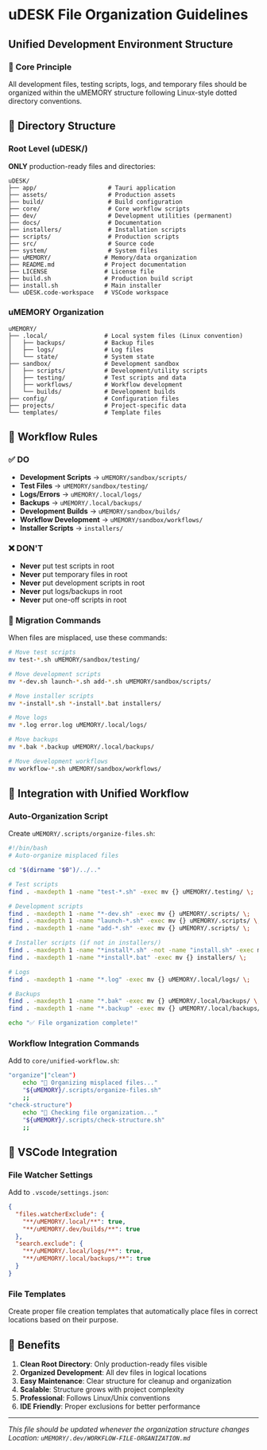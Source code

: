 # uDESK File Organization Guidelines
## Unified Development Environment Structure

### 🎯 Core Principle
All development files, testing scripts, logs, and temporary files should be organized within the uMEMORY structure following Linux-style dotted directory conventions.

## 📁 Directory Structure

### Root Level (uDESK/)
**ONLY** production-ready files and directories:
```
uDESK/
├── app/                    # Tauri application
├── assets/                 # Production assets
├── build/                  # Build configuration
├── core/                   # Core workflow scripts
├── dev/                    # Development utilities (permanent)
├── docs/                   # Documentation
├── installers/             # Installation scripts
├── scripts/                # Production scripts
├── src/                    # Source code
├── system/                 # System files
├── uMEMORY/               # Memory/data organization
├── README.md              # Project documentation
├── LICENSE                # License file
├── build.sh               # Production build script
├── install.sh             # Main installer
└── uDESK.code-workspace   # VSCode workspace
```

### uMEMORY Organization
```
uMEMORY/
├── .local/                # Local system files (Linux convention)
│   ├── backups/           # Backup files
│   ├── logs/              # Log files
│   └── state/             # System state
├── sandbox/               # Development sandbox
│   ├── scripts/           # Development/utility scripts
│   ├── testing/           # Test scripts and data
│   ├── workflows/         # Workflow development
│   └── builds/            # Development builds
├── config/                # Configuration files
├── projects/              # Project-specific data
└── templates/             # Template files
```

## 🚀 Workflow Rules

### ✅ DO
- **Development Scripts** → `uMEMORY/sandbox/scripts/`
- **Test Files** → `uMEMORY/sandbox/testing/`
- **Logs/Errors** → `uMEMORY/.local/logs/`
- **Backups** → `uMEMORY/.local/backups/`
- **Development Builds** → `uMEMORY/sandbox/builds/`
- **Workflow Development** → `uMEMORY/sandbox/workflows/`
- **Installer Scripts** → `installers/`

### ❌ DON'T
- **Never** put test scripts in root
- **Never** put temporary files in root
- **Never** put development scripts in root
- **Never** put logs/backups in root
- **Never** put one-off scripts in root

### 🔧 Migration Commands
When files are misplaced, use these commands:

```bash
# Move test scripts
mv test-*.sh uMEMORY/sandbox/testing/

# Move development scripts
mv *-dev.sh launch-*.sh add-*.sh uMEMORY/sandbox/scripts/

# Move installer scripts
mv *-install*.sh *-install*.bat installers/

# Move logs
mv *.log error.log uMEMORY/.local/logs/

# Move backups
mv *.bak *.backup uMEMORY/.local/backups/

# Move development workflows
mv workflow-*.sh uMEMORY/sandbox/workflows/
```

## 🎯 Integration with Unified Workflow

### Auto-Organization Script
Create `uMEMORY/.scripts/organize-files.sh`:

```bash
#!/bin/bash
# Auto-organize misplaced files

cd "$(dirname "$0")/../.."

# Test scripts
find . -maxdepth 1 -name "test-*.sh" -exec mv {} uMEMORY/.testing/ \;

# Development scripts
find . -maxdepth 1 -name "*-dev.sh" -exec mv {} uMEMORY/.scripts/ \;
find . -maxdepth 1 -name "launch-*.sh" -exec mv {} uMEMORY/.scripts/ \;
find . -maxdepth 1 -name "add-*.sh" -exec mv {} uMEMORY/.scripts/ \;

# Installer scripts (if not in installers/)
find . -maxdepth 1 -name "*install*.sh" -not -name "install.sh" -exec mv {} installers/ \;
find . -maxdepth 1 -name "*install*.bat" -exec mv {} installers/ \;

# Logs
find . -maxdepth 1 -name "*.log" -exec mv {} uMEMORY/.local/logs/ \;

# Backups
find . -maxdepth 1 -name "*.bak" -exec mv {} uMEMORY/.local/backups/ \;
find . -maxdepth 1 -name "*.backup" -exec mv {} uMEMORY/.local/backups/ \;

echo "✅ File organization complete!"
```

### Workflow Integration Commands

Add to `core/unified-workflow.sh`:

```bash
"organize"|"clean")
    echo "🧹 Organizing misplaced files..."
    "${uMEMORY}/.scripts/organize-files.sh"
    ;;
"check-structure")
    echo "📁 Checking file organization..."
    "${uMEMORY}/.scripts/check-structure.sh"
    ;;
```

## 🎯 VSCode Integration

### File Watcher Settings
Add to `.vscode/settings.json`:

```json
{
  "files.watcherExclude": {
    "**/uMEMORY/.local/**": true,
    "**/uMEMORY/.dev/builds/**": true
  },
  "search.exclude": {
    "**/uMEMORY/.local/logs/**": true,
    "**/uMEMORY/.local/backups/**": true
  }
}
```

### File Templates
Create proper file creation templates that automatically place files in correct locations based on their purpose.

## 🚀 Benefits

1. **Clean Root Directory**: Only production-ready files visible
2. **Organized Development**: All dev files in logical locations
3. **Easy Maintenance**: Clear structure for cleanup and organization
4. **Scalable**: Structure grows with project complexity
5. **Professional**: Follows Linux/Unix conventions
6. **IDE Friendly**: Proper exclusions for better performance

---

*This file should be updated whenever the organization structure changes*
*Location: `uMEMORY/.dev/WORKFLOW-FILE-ORGANIZATION.md`*

